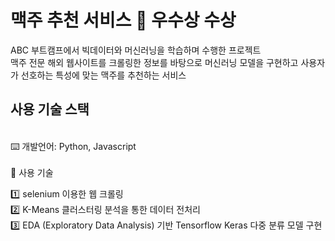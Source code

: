 # 맥주 추천 서비스 👑 우수상 수상
ABC 부트캠프에서 빅데이터와 머신러닝을 학습하며 수행한 프로젝트 </br>
맥주 전문 해외 웹사이트를 크롤링한 정보를 바탕으로 머신러닝 모델을 구현하고
사용자가 선호하는 특성에 맞는 맥주를 추천하는 서비스


## 사용 기술 스택
 </br>
⌨️ 개발언어: Python, Javascript </br>
</br>
🧰 사용 기술
</br>

1️⃣ selenium 이용한 웹 크롤링 </br>
2️⃣ K-Means 클러스터링 분석을 통한 데이터 전처리</br>
3️⃣ EDA (Exploratory Data Analysis) 기반 Tensorflow Keras 다중 분류 모델 구현

